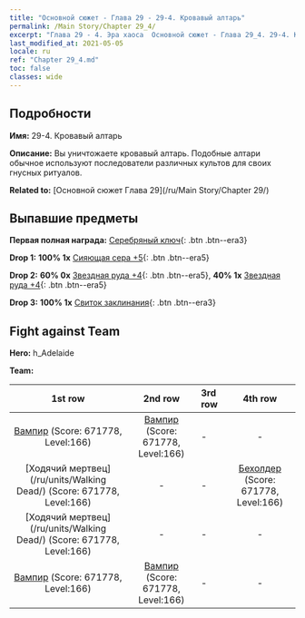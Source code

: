 ```yaml
---
title: "Основной сюжет - Глава 29 - 29-4. Кровавый алтарь"
permalink: /Main Story/Chapter 29_4/
excerpt: "Глава 29 - 4. Эра хаоса  Основной сюжет - Глава 29_4. 29-4. Кровавый алтарь"
last_modified_at: 2021-05-05
locale: ru
ref: "Chapter 29_4.md"
toc: false
classes: wide
---
```


## Подробности

 **Имя:** 29-4. Кровавый алтарь

 **Описание:** Вы уничтожаете кровавый алтарь. Подобные алтари обычное используют последователи различных культов для своих гнусных ритуалов.

 **Related to:** [Основной сюжет Глава 29](/ru/Main Story/Chapter 29/)

## Выпавшие предметы

 **Первая полная награда:** [Серебряный ключ](/ItemsRU/con_693/){: .btn .btn--era3}

 **Drop 1:** **100% 1x** [Сияющая сера +5](/ItemsRU/mat_99/){: .btn .btn--era5}

 **Drop 2:** **60% 0x** [Звездная руда +4](/ItemsRU/mat_89/){: .btn .btn--era5}, **40% 1x** [Звездная руда +4](/ItemsRU/mat_89/){: .btn .btn--era5}

 **Drop 3:** **100% 1x** [Свиток заклинания](/ItemsRU/con_694/){: .btn .btn--era3}


## Fight against Team
 **Hero:** h_Adelaide

 **Team:**


  | 1st row | 2nd row | 3rd row | 4th row |
  |:----:|:----:|:----|:----:|
  | [Вампир](/ru/units/Vampire/) (Score: 671778, Level:166)  | [Вампир](/ru/units/Vampire/) (Score: 671778, Level:166)  | - | - |
  | [Ходячий мертвец](/ru/units/Walking Dead/) (Score: 671778, Level:166)  | - | - | [Бехолдер](/ru/units/Beholder/) (Score: 671778, Level:166)  |
  | [Ходячий мертвец](/ru/units/Walking Dead/) (Score: 671778, Level:166)  | - | - | - |
  | [Вампир](/ru/units/Vampire/) (Score: 671778, Level:166)  | [Вампир](/ru/units/Vampire/) (Score: 671778, Level:166)  | - | - |


